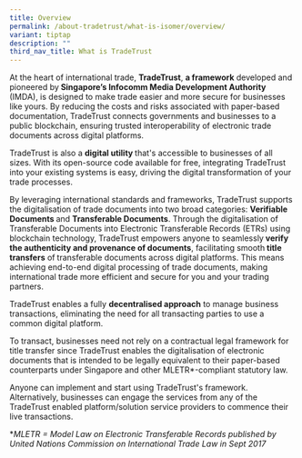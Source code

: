 ```yaml
---
title: Overview
permalink: /about-tradetrust/what-is-isomer/overview/
variant: tiptap
description: ""
third_nav_title: What is TradeTrust
---
```

<p>At the heart of international trade, <strong>TradeTrust</strong>, <strong>a framework</strong> developed and pioneered by<strong> Singapore’s Infocomm Media Development Authority</strong> (IMDA), is designed to make trade easier and more secure for businesses like yours. By reducing the costs and risks associated with paper-based documentation,<strong> </strong>TradeTrust connects governments and businesses to a public blockchain, ensuring trusted interoperability of electronic trade documents across digital platforms.</p><p>TradeTrust is also a <strong>digital utility </strong>that's accessible to businesses of all sizes. With its open-source code available for free, integrating TradeTrust into your existing systems is easy, driving the digital transformation of your trade processes.</p><p>By leveraging international standards and frameworks, TradeTrust supports the digitalisation of trade documents into two broad categories: <strong>Verifiable Documents </strong>and <strong>Transferable Documents</strong>. Through the digitalisation of Transferable Documents into Electronic Transferable Records (ETRs) using blockchain technology, TradeTrust empowers anyone to seamlessly<strong> verify the authenticity and provenance of documents</strong>, facilitating smooth<strong> title transfers</strong> of<strong> </strong>transferable documents across digital platforms. This means achieving end-to-end digital processing of trade documents, making international trade more efficient and secure for you and your trading partners.</p><p>TradeTrust enables a fully <strong>decentralised approach</strong> to manage business transactions, eliminating the need for all transacting parties to use a common digital platform.</p><p>To transact, businesses need not rely on a contractual legal framework for title transfer since TradeTrust enables the digitalisation of electronic documents that is intended to be legally equivalent to their paper-based counterparts under Singapore and other MLETR*-compliant statutory law.</p><p>Anyone can implement and start using TradeTrust's framework. Alternatively, businesses can engage the services from any of the TradeTrust enabled platform/solution service providers to commence their live transactions.</p><p>*<em>MLETR = Model Law on Electronic Transferable Records published by United Nations Commission on International Trade Law in Sept 2017</em></p><p></p>